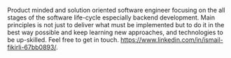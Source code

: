 Product minded and solution oriented software engineer focusing on the all stages of the software life-cycle especially backend development. Main principles is not just to deliver what must be implemented but to do it in the best way possible and keep learning new approaches, and technologies to be up-skilled. Feel free to get in touch. https://www.linkedin.com/in/ismail-fikirli-67bb0893/.
